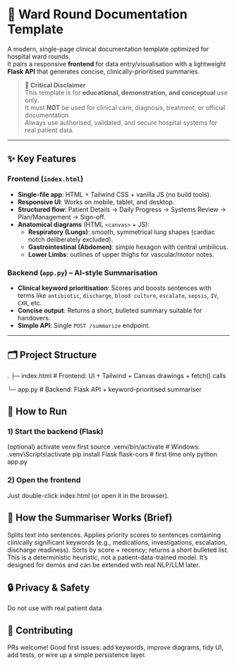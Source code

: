 # 🏥 Ward Round Documentation Template

A modern, single-page clinical documentation template optimized for hospital ward rounds.  
It pairs a responsive **frontend** for data entry/visualisation with a lightweight **Flask API** that generates concise, clinically-prioritised summaries.

> **🛑 Critical Disclaimer**  
> This template is for **educational, demonstration, and conceptual** use only.  
> It must **NOT** be used for clinical care, diagnosis, treatment, or official documentation.  
> Always use authorised, validated, and secure hospital systems for real patient data.

---

## ✨ Key Features

### Frontend (`index.html`)
- **Single-file app**: HTML + Tailwind CSS + vanilla JS (no build tools).
- **Responsive UI**: Works on mobile, tablet, and desktop.
- **Structured flow**: Patient Details → Daily Progress → Systems Review → Plan/Management → Sign-off.
- **Anatomical diagrams** (HTML `<canvas>` + JS):
  - **Respiratory (Lungs)**: smooth, symmetrical lung shapes (cardiac notch deliberately excluded).
  - **Gastrointestinal (Abdomen)**: simple hexagon with central umbilicus.
  - **Lower Limbs**: outlines of upper thighs for vascular/motor notes.

### Backend (`app.py`) – AI-style Summarisation
- **Clinical keyword prioritisation**: Scores and boosts sentences with terms like `antibiotic`, `discharge`, `blood culture`, `escalate`, `sepsis`, `IV`, `CXR`, etc.
- **Concise output**: Returns a short, bulleted summary suitable for handovers.
- **Simple API**: Single `POST /summarize` endpoint.

---

## 🗂 Project Structure

.
├─ index.html # Frontend: UI + Tailwind + Canvas drawings + fetch() calls

└─ app.py # Backend: Flask API + keyword-prioritised summariser

## 🚀 How to Run

### 1) Start the backend (Flask)

(optional) activate venv first
source .venv/bin/activate      # Windows: .venv\Scripts\activate
pip install Flask flask-cors   # first time only
python app.py

### 2) Open the frontend

Just double-click index.html (or open it in the browser).

## 🧠 How the Summariser Works (Brief)

Splits text into sentences.
Applies priority scores to sentences containing clinically significant keywords (e.g., medications, investigations, escalation, discharge readiness).
Sorts by score + recency; returns a short bulleted list.
This is a deterministic heuristic, not a patient-data-trained model. It’s designed for demos and can be extended with real NLP/LLM later.

## 🔒 Privacy & Safety
Do not use with real patient data.

## 🤝 Contributing
PRs welcome! Good first issues: add keywords, improve diagrams, tidy UI, add tests, or wire up a simple persistence layer.
